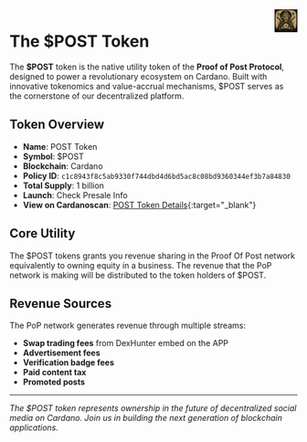 <img src="../images/utxo-maestro-logo.jpg" alt="POST Token" width="40" height="40" align="right">

# The $POST Token

The **$POST** token is the native utility token of the **Proof of Post Protocol**, designed to power a revolutionary ecosystem on Cardano. Built with innovative tokenomics and value-accrual mechanisms, $POST serves as the cornerstone of our decentralized platform.

## Token Overview

- **Name**: POST Token  
- **Symbol**: $POST
- **Blockchain**: Cardano
- **Policy ID**: `c1c8943f8c5ab9330f744dbd4d6bd5ac8c08bd9360344ef3b7a84830`
- **Total Supply**: 1 billion
- **Launch**: Check Presale Info
- **View on Cardanoscan**: [POST Token Details](https://cardanoscan.io/token/c1c8943f8c5ab9330f744dbd4d6bd5ac8c08bd9360344ef3b7a8483050726f6f664f66506f7374){:target="_blank"}

## Core Utility

The $POST tokens grants you revenue sharing in the Proof Of Post network equivalently to owning equity in a business. The revenue that the PoP network is making will be distributed to the token holders of $POST.

## Revenue Sources

The PoP network generates revenue through multiple streams:

- **Swap trading fees** from DexHunter embed on the APP
- **Advertisement fees** 
- **Verification badge fees**
- **Paid content tax**
- **Promoted posts**

---

*The $POST token represents ownership in the future of decentralized social media on Cardano. Join us in building the next generation of blockchain applications.*
